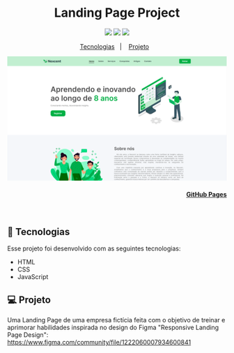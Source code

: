 <h1 align="center">Landing Page Project</h1>

<p align="center">
  <a alt="HTML5">
    <img src="https://img.shields.io/badge/HTML5-E34F26?logo=html5&logoColor=fff&style=flat-square" />
  </a>
  <a alt="CSS3">
    <img src="https://img.shields.io/badge/CSS3-1572B6?logo=css3&logoColor=fff&style=flat-square" />
  </a>
  <a alt="Javascript">
    <img src="https://img.shields.io/badge/JavaScript-F7DF1E?logo=javascript&logoColor=000&style=flat-square" />
  </a>
</p>

<p align="center">
  <a href="#-tecnologias">Tecnologias</a>&nbsp;&nbsp;&nbsp;|&nbsp;&nbsp;&nbsp;
  <a href="#-projeto">Projeto</a>&nbsp;&nbsp;&nbsp;
</p>

<p align="center">
  <img alt="Imagem do projeto." src=".github/LandingPage.gif">
</p>
<h4 align="right">
  
  [GitHub Pages](https://luisantoniofreitas.github.io/estudo_alura_oracle_one_challenge_spring01_decodificador_de_texto_javascript/)
</h4>
<br>


## 🚀 Tecnologias

Esse projeto foi desenvolvido com as seguintes tecnologias:

- HTML
- CSS
- JavaScript


## 💻 Projeto

Uma Landing Page de uma empresa fictícia feita com o objetivo de treinar e aprimorar habilidades inspirada no design do Figma "Responsive Landing Page Design": https://www.figma.com/community/file/1222060007934600841
